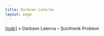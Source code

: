 ```yaml
---
title: Darbzen Laterna
layout: page
---
```


<a href="https://cloud.mail.ru/public/9a8775669199/Darbzen%20Laterna%20-%20Sizofrenik%20Problem" target="_blank">[indir]</a>  »  Darbzen Laterna &#8211; Şizofrenik Problem